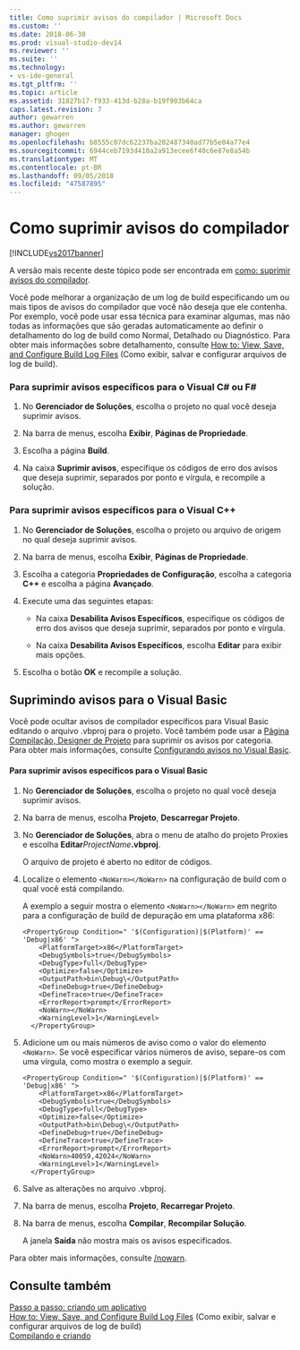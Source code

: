 ```yaml
---
title: Como suprimir avisos do compilador | Microsoft Docs
ms.custom: ''
ms.date: 2018-06-30
ms.prod: visual-studio-dev14
ms.reviewer: ''
ms.suite: ''
ms.technology:
- vs-ide-general
ms.tgt_pltfrm: ''
ms.topic: article
ms.assetid: 31827b17-f933-413d-b28a-b19f903b64ca
caps.latest.revision: 7
author: gewarren
ms.author: gewarren
manager: ghogen
ms.openlocfilehash: b8555c07dc62237ba202487340ad77b5e04a77e4
ms.sourcegitcommit: 6944ceb7193d410a2a913ecee6f40c6e87e8a54b
ms.translationtype: MT
ms.contentlocale: pt-BR
ms.lasthandoff: 09/05/2018
ms.locfileid: "47587895"
---
```

# <a name="how-to-suppress-compiler-warnings"></a>Como suprimir avisos do compilador
[!INCLUDE[vs2017banner](../includes/vs2017banner.md)]

A versão mais recente deste tópico pode ser encontrada em [como: suprimir avisos do compilador](https://docs.microsoft.com/visualstudio/ide/how-to-suppress-compiler-warnings).  
  
Você pode melhorar a organização de um log de build especificando um ou mais tipos de avisos do compilador que você não deseja que ele contenha. Por exemplo, você pode usar essa técnica para examinar algumas, mas não todas as informações que são geradas automaticamente ao definir o detalhamento do log de build como Normal, Detalhado ou Diagnóstico. Para obter mais informações sobre detalhamento, consulte [How to: View, Save, and Configure Build Log Files](../ide/how-to-view-save-and-configure-build-log-files.md) (Como exibir, salvar e configurar arquivos de log de build).  
  
### <a name="to-suppress-specific-warnings-for-visual-c-or-f"></a>Para suprimir avisos específicos para o Visual C# ou F#  
  
1.  No **Gerenciador de Soluções**, escolha o projeto no qual você deseja suprimir avisos.  
  
2.  Na barra de menus, escolha **Exibir**, **Páginas de Propriedade**.  
  
3.  Escolha a página **Build**.  
  
4.  Na caixa **Suprimir avisos**, especifique os códigos de erro dos avisos que deseja suprimir, separados por ponto e vírgula, e recompile a solução.  
  
### <a name="to-suppress-specific-warnings-for-visual-c"></a>Para suprimir avisos específicos para o Visual C++  
  
1.  No **Gerenciador de Soluções**, escolha o projeto ou arquivo de origem no qual deseja suprimir avisos.  
  
2.  Na barra de menus, escolha **Exibir**, **Páginas de Propriedade**.  
  
3.  Escolha a categoria **Propriedades de Configuração**, escolha a categoria **C++** e escolha a página **Avançado**.  
  
4.  Execute uma das seguintes etapas:  
  
    -   Na caixa **Desabilita Avisos Específicos**, especifique os códigos de erro dos avisos que deseja suprimir, separados por ponto e vírgula.  
  
    -   Na caixa **Desabilita Avisos Específicos**, escolha **Editar** para exibir mais opções.  
  
5.  Escolha o botão **OK** e recompile a solução.  
  
## <a name="suppressing-warnings-for-visual-basic"></a>Suprimindo avisos para o Visual Basic  
 Você pode ocultar avisos de compilador específicos para Visual Basic editando o arquivo .vbproj para o projeto. Você também pode usar a [Página Compilação, Designer de Projeto](../ide/reference/compile-page-project-designer-visual-basic.md) para suprimir os avisos por categoria. Para obter mais informações, consulte [Configurando avisos no Visual Basic](../ide/configuring-warnings-in-visual-basic.md).  
  
#### <a name="to-suppress-specific-warnings-for-visual-basic"></a>Para suprimir avisos específicos para o Visual Basic  
  
1.  No **Gerenciador de Soluções**, escolha o projeto no qual você deseja suprimir avisos.  
  
2.  Na barra de menus, escolha **Projeto**, **Descarregar Projeto**.  
  
3.  No **Gerenciador de Soluções**, abra o menu de atalho do projeto Proxies e escolha **Editar**_ProjectName_**.vbproj**.  
  
     O arquivo de projeto é aberto no editor de códigos.  
  
4.  Localize o elemento `<NoWarn></NoWarn>` na configuração de build com o qual você está compilando.  
  
     A exemplo a seguir mostra o elemento `<NoWarn></NoWarn>` em negrito para a configuração de build de depuração em uma plataforma x86:  
  
    ```  
    <PropertyGroup Condition=" '$(Configuration)|$(Platform)' == 'Debug|x86' ">  
        <PlatformTarget>x86</PlatformTarget>  
        <DebugSymbols>true</DebugSymbols>  
        <DebugType>full</DebugType>  
        <Optimize>false</Optimize>  
        <OutputPath>bin\Debug\</OutputPath>  
        <DefineDebug>true</DefineDebug>  
        <DefineTrace>true</DefineTrace>  
        <ErrorReport>prompt</ErrorReport>  
        <NoWarn></NoWarn>  
        <WarningLevel>1</WarningLevel>  
      </PropertyGroup>  
    ```  
  
5.  Adicione um ou mais números de aviso como o valor do elemento `<NoWarn>`. Se você especificar vários números de aviso, separe-os com uma vírgula, como mostra o exemplo a seguir.  
  
    ```  
    <PropertyGroup Condition=" '$(Configuration)|$(Platform)' == 'Debug|x86' ">  
        <PlatformTarget>x86</PlatformTarget>  
        <DebugSymbols>true</DebugSymbols>  
        <DebugType>full</DebugType>  
        <Optimize>false</Optimize>  
        <OutputPath>bin\Debug\</OutputPath>  
        <DefineDebug>true</DefineDebug>  
        <DefineTrace>true</DefineTrace>  
        <ErrorReport>prompt</ErrorReport>  
        <NoWarn>40059,42024</NoWarn>  
        <WarningLevel>1</WarningLevel>  
      </PropertyGroup>  
    ```  
  
6.  Salve as alterações no arquivo .vbproj.  
  
7.  Na barra de menus, escolha **Projeto**, **Recarregar Projeto**.  
  
8.  Na barra de menus, escolha **Compilar**, **Recompilar Solução**.  
  
     A janela **Saída** não mostra mais os avisos especificados.  
  
 Para obter mais informações, consulte [/nowarn](http://msdn.microsoft.com/library/7ebf2106-0652-4fdc-bf60-70fc86465d83).  
  
## <a name="see-also"></a>Consulte também  
 [Passo a passo: criando um aplicativo](../ide/walkthrough-building-an-application.md)   
 [How to: View, Save, and Configure Build Log Files](../ide/how-to-view-save-and-configure-build-log-files.md)  (Como exibir, salvar e configurar arquivos de log de build)  
 [Compilando e criando](../ide/compiling-and-building-in-visual-studio.md)



